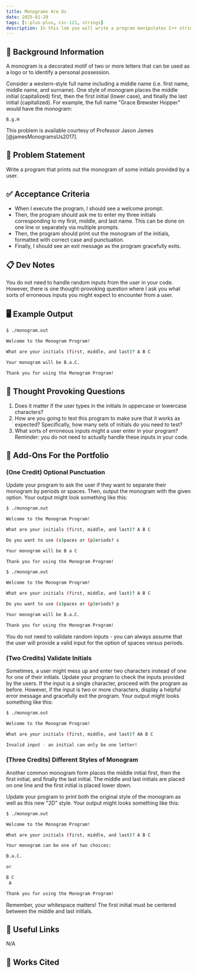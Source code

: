 ```yaml
---
title: Monograms Are Us
date: 2025-01-29
tags: [c-plus-plus, csc-121, strings]
description: In this lab you will write a program manipulates C++ strings.
---
```


## 🔖 Background Information

A monogram is a decorated motif of two or more letters that can be used as a logo or to identify a personal possession.

Consider a western-style full name including a middle name (i.e. first name, middle name, and surname). One style of monogram places the middle initial (capitalized) first, then the first initial (lower case), and finally the last initial (capitalized). For example, the full name "Grace Brewster Hopper" would have the monogram:

```text
B.g.H
```

This problem is available courtesy of Professor Jason James [@jamesMonogramsUs2017].

## 🎯 Problem Statement

Write a program that prints out the monogram of some initials provided by a user.

## ✅ Acceptance Criteria

* When I execute the program, I should see a welcome prompt.
* Then, the program should ask me to enter my three initials corresponding to my first, middle, and last name. This can be done on one line or separately via multiple prompts.
* Then, the program should print out the monogram of the initials, formatted with correct case and punctuation.
* Finally, I should see an exit message as the program gracefully exits.

## 📋 Dev Notes

You do not need to handle random inputs from the user in your code. However, there is one thought-provoking question where I ask you what sorts of erroneous inputs you might expect to encounter from a user.

## 🖥️ Example Output

```bash
$ ./monogram.out

Welcome to the Monogram Program!

What are your initials (first, middle, and last)? A B C

Your monogram will be B.a.C.

Thank you for using the Monogram Program!
```

## 📝 Thought Provoking Questions

1. Does it matter if the user types in the initials in uppercase or lowercase characters?
2. How are you going to test this program to make sure that it works as expected? Specifically, how many sets of initials do you need to test?
3. What sorts of erroneous inputs might a user enter in your program? Reminder: you do not need to actually handle these inputs in your code.

## 💼 Add-Ons For the Portfolio

### (One Credit) Optional Punctuation

Update your program to ask the user if they want to separate their monogram by periods or spaces. Then, output the monogram with the given option. Your output might look something like this:

```bash
$ ./monogram.out

Welcome to the Monogram Program!

What are your initials (first, middle, and last)? A B C

Do you want to use (s)paces or (p)eriods? s

Your monogram will be B a C

Thank you for using the Monogram Program!
```

```bash
$ ./monogram.out

Welcome to the Monogram Program!

What are your initials (first, middle, and last)? A B C

Do you want to use (s)paces or (p)eriods? p

Your monogram will be B.a.C.

Thank you for using the Monogram Program!
```

You do not need to validate random inputs - you can always assume that the user will provide a valid input for the option of spaces versus periods.

### (Two Credits) Validate Initials

Sometimes, a user might mess up and enter two characters instead of one for one of their initials. Update your program to check the inputs provided by the users. If the input is a single character, proceed with the program as before. However, if the input is two or more characters, display a helpful error message and gracefully exit the program. Your output might looks something like this:

```bash
$ ./monogram.out

Welcome to the Monogram Program!

What are your initials (first, middle, and last)? AA B C

Invalid input - an initial can only be one letter!
```

### (Three Credits) Different Styles of Monogram

Another common monogram form places the middle initial first, then the first initial, and finally the last initial. The middle and last initials are placed on one line and the first initial is placed lower down.

Update your program to print both the original style of the monogram as well as this new "2D" style. Your output might looks something like this:

```bash
$ ./monogram.out

Welcome to the Monogram Program!

What are your initials (first, middle, and last)? A B C

Your monogram can be one of two choices:

B.a.C.

or

B C
 A

Thank you for using the Monogram Program!
```

Remember, your whitespace matters! The first initial must be centered between the middle and last initials.

## 🔗 Useful Links

N/A

## 📘 Works Cited

[//]: <> (This is a placeholder for where the Works Cited will be rendered for this page.)
